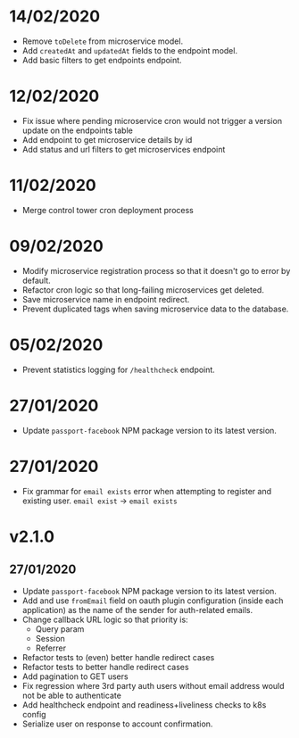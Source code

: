 # 14/02/2020
- Remove `toDelete` from microservice model.
- Add `createdAt` and `updatedAt` fields to the endpoint model.
- Add basic filters to get endpoints endpoint.

# 12/02/2020
- Fix issue where pending microservice cron would not trigger a version update on the endpoints table
- Add endpoint to get microservice details by id
- Add status and url filters to get microservices endpoint

# 11/02/2020
- Merge control tower cron deployment process

# 09/02/2020
- Modify microservice registration process so that it doesn't go to error by default.
- Refactor cron logic so that long-failing microservices get deleted.
- Save microservice name in endpoint redirect.
- Prevent duplicated tags when saving microservice data to the database.

# 05/02/2020
- Prevent statistics logging for `/healthcheck` endpoint.

# 27/01/2020
- Update `passport-facebook` NPM package version to its latest version.

# 27/01/2020
- Fix grammar for `email exists` error when attempting to register and existing user. `email exist` -> `email exists`

# v2.1.0

## 27/01/2020

- Update `passport-facebook` NPM package version to its latest version.
- Add and use `fromEmail` field on oauth plugin configuration (inside each application) as the name of the sender for auth-related emails.
- Change callback URL logic so that priority is:
  - Query param
  - Session
  - Referrer
- Refactor tests to (even) better handle redirect cases
- Refactor tests to better handle redirect cases
- Add pagination to GET users
- Fix regression where 3rd party auth users without email address would not be able to authenticate
- Add healthcheck endpoint and readiness+liveliness checks to k8s config
- Serialize user on response to account confirmation.

